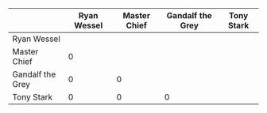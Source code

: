 |                  | Ryan Wessel | Master Chief | Gandalf the Grey | Tony Stark |
| ---------------- | ----------- | ------------ | ---------------- | ---------- |
| Ryan Wessel      |             |              |                  |            |
| Master Chief     | 0           |              |                  |            |
| Gandalf the Grey | 0           | 0            |                  |            |
| Tony Stark       | 0           | 0            | 0                |            |